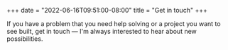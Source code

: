 +++
date = "2022-06-16T09:51:00-08:00"
title = "Get in touch"
+++

 If you have a problem that you need help solving or a project you want to see built, get in touch — I'm always interested to hear about new possibilities.